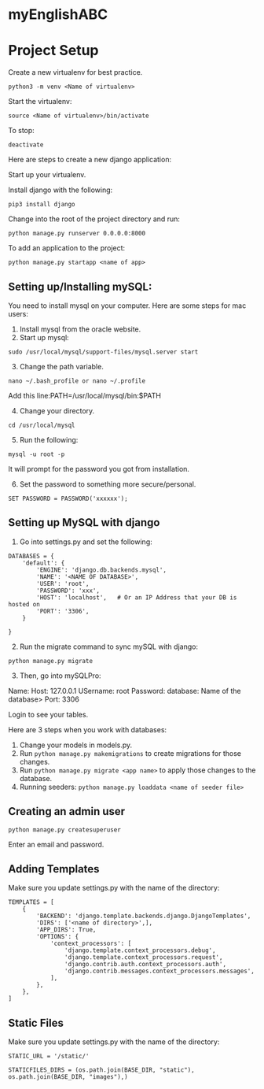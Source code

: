 # myEnglishABC

# Project Setup

Create a new virtualenv for best practice. 

```
python3 -m venv <Name of virtualenv>
```

Start the virtualenv: 

```
source <Name of virtualenv>/bin/activate
```

To stop:

```
deactivate
```

Here are steps to create a new django application:

Start up your virtualenv. 

Install django with the following:

```
pip3 install django
```

Change into the root of the project directory and run:

```
python manage.py runserver 0.0.0.0:8000
```

To add an application to the project:

```
python manage.py startapp <name of app>
```

## Setting up/Installing mySQL:

You need to install mysql on your computer. Here are some steps for mac users:

1. Install mysql from the oracle website.
2. Start up mysql:

```
sudo /usr/local/mysql/support-files/mysql.server start
```

3. Change the path variable.

```
nano ~/.bash_profile or nano ~/.profile
```

Add this line:PATH=/usr/local/mysql/bin:$PATH

4. Change your directory.

```
cd /usr/local/mysql
```

5. Run the following:

```
mysql -u root -p
```

It will prompt for the password you got from installation.

6. Set the password to something more secure/personal.

```
SET PASSWORD = PASSWORD('xxxxxx');
```

## Setting up MySQL with django


1. Go into settings.py and set the following:

```
DATABASES = {
    'default': {
        'ENGINE': 'django.db.backends.mysql',
        'NAME': '<NAME OF DATABASE>',
        'USER': 'root',
        'PASSWORD': 'xxx',
        'HOST': 'localhost',   # Or an IP Address that your DB is hosted on
        'PORT': '3306',
    }

}
```

2. Run the migrate command to sync mySQL with django:

```
python manage.py migrate
```

3. Then, go into mySQLPro:

Name:
Host: 127.0.0.1
USername: root
Password: <xxx>
database: Name of the database>
Port: 3306

Login to see your tables.

Here are 3 steps when you work with databases:

1. Change your models in models.py.
2. Run ```python manage.py makemigrations``` to create migrations for those changes.
3. Run ```python manage.py migrate <app name>``` to apply those changes to the database.
4. Running seeders: ```python manage.py loaddata <name of seeder file>```

## Creating an admin user

```
python manage.py createsuperuser
```

Enter an email and password.


## Adding Templates

Make sure you update settings.py with the name of the directory:

```
TEMPLATES = [
    {
        'BACKEND': 'django.template.backends.django.DjangoTemplates',
        'DIRS': ['<name of directory>',],
        'APP_DIRS': True,
        'OPTIONS': {
            'context_processors': [
                'django.template.context_processors.debug',
                'django.template.context_processors.request',
                'django.contrib.auth.context_processors.auth',
                'django.contrib.messages.context_processors.messages',
            ],
        },
    },
]
```

## Static Files

Make sure you update settings.py with the name of the directory:

```
STATIC_URL = '/static/'
```

```
STATICFILES_DIRS = (os.path.join(BASE_DIR, "static"), os.path.join(BASE_DIR, "images"),)
```